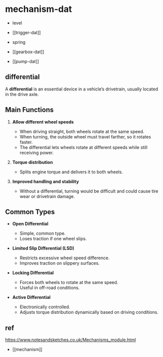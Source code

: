 
# mechanism-dat

- level 

- [[trigger-dat]]

- spring 

- [[gearbox-dat]]

- [[pump-dat]]


## differential 

A **differential** is an essential device in a vehicle’s drivetrain, usually located in the drive axle.  

## Main Functions
1. **Allow different wheel speeds**  
   - When driving straight, both wheels rotate at the same speed.  
   - When turning, the outside wheel must travel farther, so it rotates faster.  
   - The differential lets wheels rotate at different speeds while still receiving power.  

2. **Torque distribution**  
   - Splits engine torque and delivers it to both wheels.  

3. **Improved handling and stability**  
   - Without a differential, turning would be difficult and could cause tire wear or drivetrain damage.  

## Common Types
- **Open Differential**  
  - Simple, common type.  
  - Loses traction if one wheel slips.  

- **Limited Slip Differential (LSD)**  
  - Restricts excessive wheel speed difference.  
  - Improves traction on slippery surfaces.  

- **Locking Differential**  
  - Forces both wheels to rotate at the same speed.  
  - Useful in off-road conditions.  

- **Active Differential**  
  - Electronically controlled.  
  - Adjusts torque distribution dynamically based on driving conditions.  



## ref 


https://www.notesandsketches.co.uk/Mechanisms_module.html

- [[mechanism]]